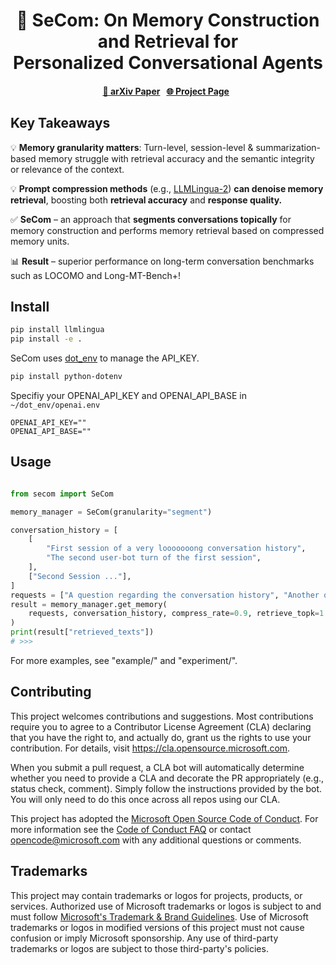 <div align="center">
<h1>🧠 SeCom: On Memory Construction and Retrieval for <br>Personalized Conversational Agents</h1>
<h4>
<a href="https://www.arxiv.org/abs/2502.05589">📄 arXiv Paper</a> &nbsp; 
<a href="https://llmlingua.com/secom.html">🌐 Project Page</a> &nbsp; 
</h4>

</div>

## Key Takeaways
💡 **Memory granularity matters**: Turn-level, session-level & summarization-based memory struggle with retrieval accuracy and the semantic integrity or relevance of the context.

💡 **Prompt compression methods** (e.g., [LLMLingua-2](https://llmlingua.com/llmlingua2.html)) **can denoise memory retrieval**, boosting both **retrieval accuracy** and **response quality.**

✅ **SeCom** – an approach that **segments conversations topically** for memory construction and performs memory retrieval based on compressed memory units.

📊 **Result** – superior performance on long-term conversation benchmarks such as LOCOMO and Long-MT-Bench+!

## Install

```bash
pip install llmlingua
pip install -e .
```

SeCom uses [dot_env](https://github.com/theskumar/python-dotenv) to manage the API_KEY.

```bash
pip install python-dotenv
```

Specifiy your OPENAI_API_KEY and OPENAI_API_BASE in `~/dot_env/openai.env`

```
OPENAI_API_KEY=""
OPENAI_API_BASE=""
```

## Usage

```python

from secom import SeCom

memory_manager = SeCom(granularity="segment")

conversation_history = [
    [
        "First session of a very looooooong conversation history",
        "The second user-bot turn of the first session",
    ],
    ["Second Session ..."],
]
requests = ["A question regarding the conversation history", "Another question"]
result = memory_manager.get_memory(
    requests, conversation_history, compress_rate=0.9, retrieve_topk=1
)
print(result["retrieved_texts"])
# >>>
```

For more examples, see "example/" and "experiment/".

## Contributing

This project welcomes contributions and suggestions.  Most contributions require you to agree to a
Contributor License Agreement (CLA) declaring that you have the right to, and actually do, grant us
the rights to use your contribution. For details, visit https://cla.opensource.microsoft.com.

When you submit a pull request, a CLA bot will automatically determine whether you need to provide
a CLA and decorate the PR appropriately (e.g., status check, comment). Simply follow the instructions
provided by the bot. You will only need to do this once across all repos using our CLA.

This project has adopted the [Microsoft Open Source Code of Conduct](https://opensource.microsoft.com/codeofconduct/).
For more information see the [Code of Conduct FAQ](https://opensource.microsoft.com/codeofconduct/faq/) or
contact [opencode@microsoft.com](mailto:opencode@microsoft.com) with any additional questions or comments.

## Trademarks

This project may contain trademarks or logos for projects, products, or services. Authorized use of Microsoft 
trademarks or logos is subject to and must follow 
[Microsoft's Trademark & Brand Guidelines](https://www.microsoft.com/en-us/legal/intellectualproperty/trademarks/usage/general).
Use of Microsoft trademarks or logos in modified versions of this project must not cause confusion or imply Microsoft sponsorship.
Any use of third-party trademarks or logos are subject to those third-party's policies.
